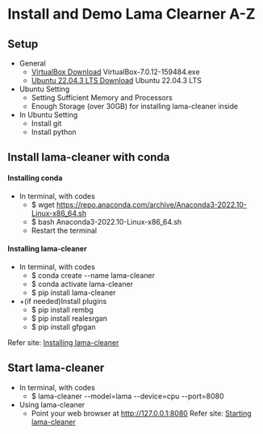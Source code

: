 # Install and Demo Lama Clearner A-Z

## Setup
- General
  - [VirtualBox Download](https://www.virtualbox.org/wiki/Downloads) VirtualBox-7.0.12-159484.exe 
  - [Ubuntu 22.04.3 LTS Download](https://ubuntu.com/download/desktop) Ubuntu 22.04.3 LTS
- Ubuntu Setting
  - Setting Sufficient Memory and Processors
  - Enough Storage (over 30GB) for installing lama-cleaner inside
- In Ubuntu Setting
  - Install git
  - Install python
 
## Install lama-cleaner with conda
#### Installing conda
- In terminal, with codes
  - $ wget https://repo.anaconda.com/archive/Anaconda3-2022.10-Linux-x86_64.sh
  - $ bash Anaconda3-2022.10-Linux-x86_64.sh
  - Restart the terminal
#### Installing lama-cleaner
- In terminal, with codes
  - $ conda create --name lama-cleaner
  - $ conda activate lama-cleaner
  - $ pip install lama-cleaner
- +(if needed)Install plugins
  - $ pip install rembg
  - $ pip install realesrgan
  - $ pip install gfpgan


Refer site: [Installing lama-cleaner](https://www.linuxlinks.com/machine-learning-linux-lama-cleaner-self-hostable-inpainting-tool/) 


## Start lama-cleaner
- In terminal, with codes
  - $ lama-cleaner --model=lama --device=cpu --port=8080
- Using lama-cleaner
  - Point your web browser at http://127.0.0.1:8080
Refer site: [Starting lama-cleaner](https://www.linuxlinks.com/machine-learning-linux-lama-cleaner-self-hostable-inpainting-tool/2/) 
